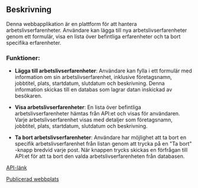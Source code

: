 ## Beskrivning

Denna webbapplikation är en plattform för att hantera arbetslivserfarenheter. Användare kan lägga till nya arbetslivserfarenheter genom ett formulär, visa en lista över befintliga erfarenheter och ta bort specifika erfarenheter.

### Funktioner:

- **Lägga till arbetslivserfarenheter**: Användare kan fylla i ett formulär med information om sin arbetslivserfarenhet, inklusive företagsnamn, jobbtitel, plats, startdatum, slutdatum och beskrivning. Denna information skickas till en databas som lagrar datan inskickad av besökaren.

- **Visa arbetslivserfarenheter**: En lista över befintliga arbetslivserfarenheter hämtas från API:et och visas för användaren. Varje arbetslivserfarenhet visas med detaljer som företagsnamn, jobbtitel, plats, startdatum, slutdatum och beskrivning.

- **Ta bort arbetslivserfarenheter**: Användare har möjlighet att ta bort en specifik arbetslivserfarenhet från listan genom att trycka på en "Ta bort" -knapp bredvid varje post. När knappen trycks skickas en förfrågan till API:et för att ta bort den valda arbetslivserfarenheten från databasen.

[API-länk](https://backend-moment2.onrender.com/api)  

[Publicerad webbplats](https://astonishing-caramel-f0eafd.netlify.app/)
